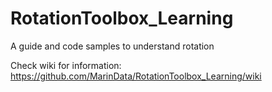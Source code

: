 # RotationToolbox_Learning
A guide and code samples to understand rotation

Check wiki for information:
https://github.com/MarinData/RotationToolbox_Learning/wiki

